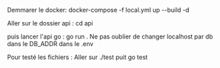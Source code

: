 Demmarer le docker: 
docker-compose -f local.yml up --build -d

Aller sur le dossier api : 
cd api 

puis lancer l'api go : 
go run .
Ne pas oublier de changer localhost par db dans le DB_ADDR dans le .env

Pour testé les fichiers :
Aller sur ./test puit go test
